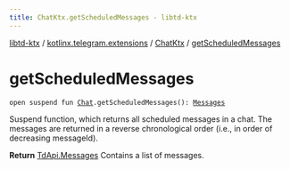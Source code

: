 ```yaml
---
title: ChatKtx.getScheduledMessages - libtd-ktx
---
```


[libtd-ktx](../../index.html) / [kotlinx.telegram.extensions](../index.html) / [ChatKtx](index.html) / [getScheduledMessages](./get-scheduled-messages.html)

# getScheduledMessages

`open suspend fun `[`Chat`](https://tdlibx.github.io/td/docs/org/drinkless/td/libcore/telegram/TdApi.Chat.html)`.getScheduledMessages(): `[`Messages`](https://tdlibx.github.io/td/docs/org/drinkless/td/libcore/telegram/TdApi.Messages.html)

Suspend function, which returns all scheduled messages in a chat. The messages are returned in
a reverse chronological order (i.e., in order of decreasing messageId).

**Return**
[TdApi.Messages](https://tdlibx.github.io/td/docs/org/drinkless/td/libcore/telegram/TdApi.Messages.html) Contains a list of messages.

